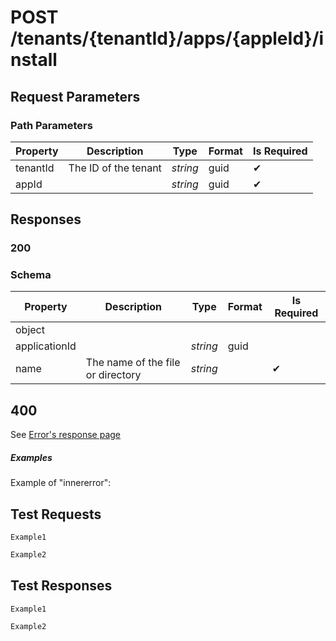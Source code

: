 # **POST**   /tenants/{tenantId}/apps/{appleId}/install

## __Request Parameters__

### Path Parameters
  
   | Property | Description          | Type     | Format | Is Required |
   | -------- | -------------------- | -------- | ------ | ----------- |
   | tenantId | The ID of the tenant | _string_ | guid   | ✔           |
   | appId    |                      | _string_ | guid   | ✔           |

## __Responses__

### __200__

### Schema

| Property      | Description                       | Type     | Format | Is Required |
| ------------- | --------------------------------- | -------- | ------ | ----------- |
| object        |                                   |          |        |             |
| applicationId |                                   | _string_ | guid   |             |
| name          | The name of the file or directory | _string_ |        | ✔           |

## 400

See [Error's response page](errors.md)

##### Examples

Example of "innererror":

## __Test Requests__

```cURL tab= 
Example1
```

```C# tab=
Example2
```

## __Test Responses__

```cURL tab= 
Example1
```

```C# tab=
Example2
```
